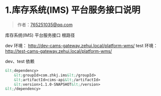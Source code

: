 # 1.库存系统(IMS) 平台服务接口说明

> 作者：765251035@qq.com

库存系统(IMS) 平台服务接口 根路径

dev 环境： http://dev-cams-gateway.zehui.local/platform-wms/
test 环境： http://test-cams-gateway.zehui.local/platform-wms/


dev、test 依赖
```xml
&lt;dependency>
	&lt;groupId>com.zhkj.ims&lt;/groupId>
	&lt;artifactId>cims-api&lt;/artifactId>
	&lt;version>1.1.0-SNAPSHOT&lt;/version>
&lt;/dependency>
```